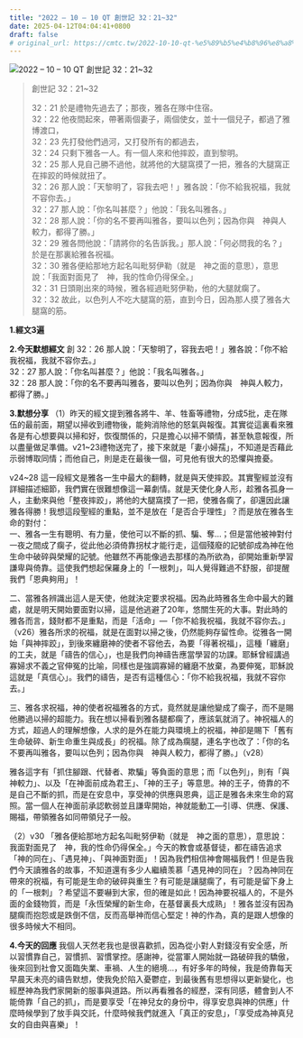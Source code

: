 ```yaml
---
title: "2022 – 10 – 10 QT 創世記 32：21~32"
date: 2025-04-12T04:04:41+0800
draft: false
# original_url: https://cmtc.tw/2022-10-10-qt-%e5%89%b5%e4%b8%96%e8%a8%98-32%ef%bc%9a2132
---
```


![2022 – 10 – 10 QT 創世記 32：21\~32](/images/qt.jpg  "2022 – 10 – 10 QT 創世記 32：21\~32")

> 創世記 32：21\~32
>
> 32：21 於是禮物先過去了；那夜，雅各在隊中住宿。  
> 32：22 他夜間起來，帶著兩個妻子，兩個使女，並十一個兒子，都過了雅博渡口，  
> 32：23 先打發他們過河，又打發所有的都過去，  
> 32：24 只剩下雅各一人。有一個人來和他摔跤，直到黎明。  
> 32：25 那人見自己勝不過他，就將他的大腿窩摸了一把，雅各的大腿窩正在摔跤的時候就扭了。  
> 32：26 那人說：「天黎明了，容我去吧！」雅各說：「你不給我祝福，我就不容你去。」  
> 32：27 那人說：「你名叫甚麼？」他說：「我名叫雅各。」  
> 32：28 那人說：「你的名不要再叫雅各，要叫以色列；因為你與　神與人較力，都得了勝。」  
> 32：29 雅各問他說：「請將你的名告訴我。」那人說：「何必問我的名？」於是在那裏給雅各祝福。  
> 32：30 雅各便給那地方起名叫毗努伊勒（就是　神之面的意思），意思說：「我面對面見了　神，我的性命仍得保全。」  
> 32：31 日頭剛出來的時候，雅各經過毗努伊勒，他的大腿就瘸了。  
> 32：32 故此，以色列人不吃大腿窩的筋，直到今日，因為那人摸了雅各大腿窩的筋。

**1.經文3遍**

**2.今天默想經文**
創 32：26 那人說：「天黎明了，容我去吧！」雅各說：「你不給我祝福，我就不容你去。」  
32：27 那人說：「你名叫甚麼？」他說：「我名叫雅各。」  
32：28 那人說：「你的名不要再叫雅各，要叫以色列；因為你與　神與人較力，都得了勝。」

**3.默想分享**
（1）昨天的經文提到雅各將牛、羊、牲畜等禮物，分成5批，走在隊伍的最前面，期望以掃收到禮物後，能夠消除他的怒氣與報復。其實從這裏看來雅各是有心想要與以掃和好，恢復關係的，只是擔心以掃不領情，甚至執意報復，所以盡量做足準備。v21\~23禮物送完了，接下來就是「妻小婦孺」，不知道是否藉此示弱博取同情；而他自己，則是走在最後一個，可見他有很大的恐懼與擔憂。

v24\~28 這一段經文是雅各一生中最大的翻轉，就是與天使摔跤。其實聖經並沒有詳細描述細節，我們實在很難想像這一幕劇情。就是天使化身人形，趁雅各孤身一人，主動來與他「整夜摔跤」，將他的大腿窩摸了一把，使雅各瘸了，卻還因此讓雅各得勝！我想這段聖經的重點，並不是放在「是否合乎理性」？而是放在雅各生命的對付：  
一、雅各一生有聰明、有力量，使他可以不斷的抓、騙、奪…；但是當他被神對付一夜之間成了瘸子，從此他必須倚靠拐杖才能行走，這個殘廢的記號卻成為神在他生命中破碎與榮耀的記號。他雖然不再能像過去那樣的為所欲為，卻開始重新學習謙卑與倚靠。這使我們想起保羅身上的「一根刺」，叫人覺得難過不舒服，卻提醒我們「恩典夠用」！

二、當雅各辨識出這人是天使，他就決定要求祝福。因為此時雅各生命中最大的難處，就是明天開始要面對以掃，這是他逃避了20年，悠關生死的大事。對此時的雅各而言，錢財都不是重點，而是「活命」—「你不給我祝福，我就不容你去。」（v26）雅各所求的祝福，就是在面對以掃之後，仍然能夠存留性命。從雅各一開始「與神摔跤」，到後來纏磨神的使者不容他去，為要「得著祝福」，這種「纏磨」的工夫，就是「禱告的信心」，也是我們向神禱告應當學習的功課。耶穌曾經講過寡婦求不義之官伸冤的比喻，同樣也是強調寡婦的纏磨不放棄，為要伸冤，耶穌說這就是「真信心」。我們的禱告，是否有這種信心：「你不給我祝福，我就不容你去。」

三、雅各求祝福，神的使者祝福雅各的方式，竟然就是讓他變成了瘸子，而不是賜他勝過以掃的超能力。我在想以掃看到雅各腿都瘸了，應該氣就消了。神祝福人的方式，超過人的理解想像，人求的是外在能力與環境上的祝福，神卻是賜下「舊有生命破碎、新生命重生與成長」的祝福。除了成為瘸腿，連名字也改了：「你的名不要再叫雅各，要叫以色列；因為你與　神與人較力，都得了勝。」（v28）

雅各這字有「抓住腳跟、代替者、欺騙」等負面的意思；而「以色列」，則有「與神較力」、以及「在神面前成為君王」、「神的王子」等意思。神的王子，倚靠的不是自己不斷的抓，而是在安息中，享受神的供應與恩典，這正是雅各未來生命的寫照。當一個人在神面前承認軟弱並且謙卑開始，神就能動工—引導、供應、保護、賜福，帶領雅各如同帶領兒子一般。

（2）v30 「雅各便給那地方起名叫毗努伊勒（就是　神之面的意思），意思說：我面對面見了　神，我的性命仍得保全。」今天的教會或基督徒，都在禱告追求「神的同在」、「遇見神」、「與神面對面」！因為我們相信神會賜福我們！但是告我們今天讀雅各的故事，不知道還有多少人繼續羡慕「遇見神的同在」？因為神同在帶來的祝福，有可能是生命的破碎與重生？有可能是讓腿瘸了，有可能是留下身上的「一根刺」？希望這不要嚇到大家，但的確是如此！因為神要祝福人的，不是外面的金錢物質，而是「永恆榮耀的新生命，在基督裏長大成熟」！雅各並沒有因為腿瘸而抱怨或是跌倒不信，反而高舉神而信心堅定！神的作為，真的是跟人想像的很多時候大不相同。

**4.今天的回應**
我個人天然老我也是很喜歡抓，因為從小對人對錢沒有安全感，所以習慣靠自己，習慣抓、習慣掌控。感謝神，從當軍人開始就一路破碎我的驕傲，後來回到社會又面臨失業、車禍、人生的絕境…，有好多年的時候，我是倚靠每天早晨天未亮的禱告默想，使我免於陷入憂鬱症，到最後舊有思想得以更新變化，也經歷神為我們家開新的服事與道路。所以再看雅各的經歷，深有同感，體會到人不能倚靠「自己的抓」，而是要享受「在神兒女的身份中，得享安息與神的供應」什麼時候學到了放手與交託，什麼時候我們就進入「真正的安息」，「享受成為神真兒女的自由與喜樂」！
